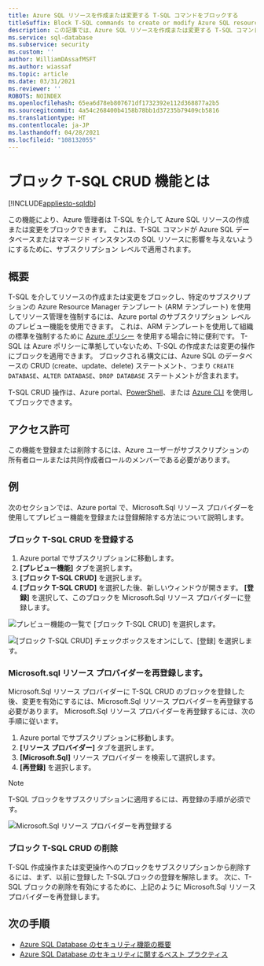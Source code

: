 ```yaml
---
title: Azure SQL リソースを作成または変更する T-SQL コマンドをブロックする
titleSuffix: Block T-SQL commands to create or modify Azure SQL resources
description: この記事では、Azure SQL リソースを作成または変更する T-SQL コマンド をAzure 管理者がブロックする機能について詳しく説明します。
ms.service: sql-database
ms.subservice: security
ms.custom: ''
author: WilliamDAssafMSFT
ms.author: wiassaf
ms.topic: article
ms.date: 03/31/2021
ms.reviewer: ''
ROBOTS: NOINDEX
ms.openlocfilehash: 65ea6d78eb807671df1732392e112d368877a2b5
ms.sourcegitcommit: 4a54c268400b4158b78bb1d37235b79409cb5816
ms.translationtype: HT
ms.contentlocale: ja-JP
ms.lasthandoff: 04/28/2021
ms.locfileid: "108132055"
---
```

# <a name="what-is-block-t-sql-crud-feature"></a>ブロック T-SQL CRUD 機能とは
[!INCLUDE[appliesto-sqldb](../includes/appliesto-sqldb-sqlmi.md)]


この機能により、Azure 管理者は T-SQL を介して Azure SQL リソースの作成または変更をブロックできます。 これは、T-SQL コマンドが Azure SQL データベースまたはマネージド インスタンスの SQL リソースに影響を与えないようにするために、サブスクリプション レベルで適用されます。

## <a name="overview"></a>概要

T-SQL を介してリソースの作成または変更をブロックし、特定のサブスクリプションの Azure Resource Manager テンプレート (ARM テンプレート) を使用してリソース管理を強制するには、Azure portal のサブスクリプション レベルのプレビュー機能を使用できます。 これは、ARM テンプレートを使用して組織の標準を強制するために [Azure ポリシー](../../governance/policy/overview.md) を使用する場合に特に便利です。 T-SQL は Azure ポリシーに準拠していないため、T-SQL の作成または変更の操作にブロックを適用できます。 ブロックされる構文には、Azure SQL のデータベースの CRUD (create、update、delete) ステートメント、つまり `CREATE DATABASE`、`ALTER DATABASE`、`DROP DATABASE` ステートメントが含まれます。 

T-SQL CRUD 操作は、Azure portal、[PowerShell](/powershell/module/az.resources/register-azproviderfeature)、または [Azure CLI](/cli/azure/feature#az_feature_register) を使用してブロックできます。

## <a name="permissions"></a>アクセス許可

この機能を登録または削除するには、Azure ユーザーがサブスクリプションの所有者ロールまたは共同作成者ロールのメンバーである必要があります。

## <a name="examples"></a>例

次のセクションでは、Azure portal で、Microsoft.Sql リソース プロバイダーを使用してプレビュー機能を登録または登録解除する方法について説明します。 

### <a name="register-block-t-sql-crud"></a>ブロック T-SQL CRUD を登録する

1. Azure portal でサブスクリプションに移動します。
2. **[プレビュー機能]** タブを選択します。 
3. **[ブロック T-SQL CRUD]** を選択します。
4. **[ブロック T-SQL CRUD]** を選択した後、新しいウィンドウが開きます。 **[登録]** を選択して、このブロックを Microsoft.Sql リソース プロバイダーに登録します。

![プレビュー機能の一覧で [ブロック T-SQL CRUD] を選択します。](./media/block-tsql-crud/block-tsql-crud.png)

![[ブロック T-SQL CRUD] チェックボックスをオンにして、[登録] を選択します。](./media/block-tsql-crud/block-tsql-crud-register.png)

  
### <a name="re-register-microsoftsql-resource-provider"></a>Microsoft.sql リソース プロバイダーを再登録します。 
Microsoft.Sql リソース プロバイダーに T-SQL CRUD のブロックを登録した後、変更を有効にするには、Microsoft.Sql リソース プロバイダーを再登録する必要があります。 Microsoft.Sql リソース プロバイダーを再登録するには、次の手順に従います。

1. Azure portal でサブスクリプションに移動します。
2. **[リソース プロバイダー]** タブを選択します。
3. **[Microsoft.Sql]** リソース プロバイダー を検索して選択します。
4. **[再登録]** を選択します。 

> [!NOTE]
> T-SQL ブロックをサブスクリプションに適用するには、再登録の手順が必須です。 

![Microsoft.Sql リソース プロバイダーを再登録する](./media/block-tsql-crud/block-tsql-crud-re-register.png)

### <a name="removing-block-t-sql-crud"></a>ブロック T-SQL CRUD の削除
T-SQL 作成操作または変更操作へのブロックをサブスクリプションから削除するには、まず、以前に登録した T-SQLブロックの登録を解除します。 次に、T-SQL ブロックの削除を有効にするために、上記のように Microsoft.Sql リソース プロバイダーを再登録します。 


## <a name="next-steps"></a>次の手順

- [Azure SQL Database のセキュリティ機能の概要](security-overview.md)
- [Azure SQL Database のセキュリティに関するベスト プラクティス](security-best-practice.md)